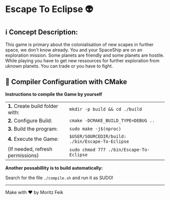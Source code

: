 # Escape To Eclipse :alien:
## :information_source: Concept Description:

This game is primary about the colonialisation of new scapes in further space, we don't know already. You and your SpaceShip are on an exploration mission. Some planets are friendly and some planets are hostile. While playing you have to get new ressources for further exploration from uknown planets. You can trade or you have to fight. 

## :hammer: Compiler Configuration with CMake

**Instructions to compile the Game by yourself**

<table>
    <tr>
        <td><b>1.</b> Create build folder with:</td>
        <td><code>mkdir -p build && cd ./build</code></td>
    </tr>
    <tr>
        <td><b>2.</b> Configure Build:</td>
        <td><code>cmake -DCMAKE_BUILD_TYPE=DEBUG ..</code></td>
    </tr>
    <tr>
        <td><b>3.</b> Build the program:</td>
        <td><code>sudo make -j$(nproc)</code></td>
    </tr>
    <tr>
        <td><b>4.</b> Execute the Game:</td>
        <td><code>$USER/SOURCEDIR/build: ./bin/Escape-To-Eclipse</code></td>
    </tr>
    <tr>
        <td>(If needed, refresh permissions)</td>
        <td><code>sudo chmod 777 ./bin/Escape-To-Eclipse</code></td>
    </tr>
</table>

**Another possabillity is to build automatically:**

Search for the file ```./compile.sh``` and run it as SUDO!

---

Make with :heart: by Moritz Feik
